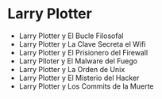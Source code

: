 # Larry Plotter

- Larry Plotter y El Bucle Filosofal
- Larry Plotter y La Clave Secreta el Wifi
- Larry Plotter y El Prisionero del Firewall
- Larry Plloter y El Malware del Fuego
- Larry Plotter y La Orden de Unix
- Larry Plotter y El Misterio del Hacker
- Larry Plotter y Los Commits de la Muerte
